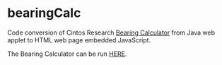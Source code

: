 # bearingCalc
Code conversion of Cintos Research [Bearing Calculator](http://cintos.org/SaginawManifold/styled-75/index.html) from Java web applet to HTML web page embedded JavaScript.

The Bearing Calculator can be run [HERE](https://gedeschaines.github.io/bearingCalc/bearingCalc.html).